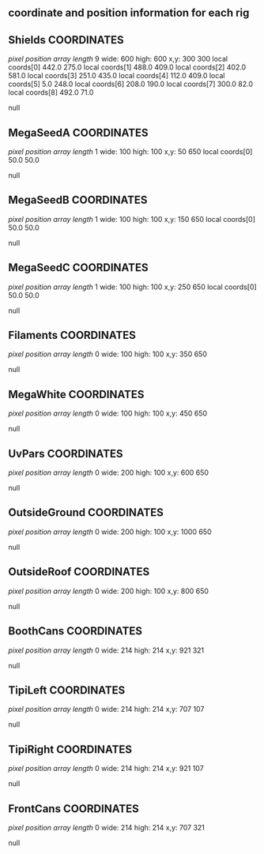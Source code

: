 ## coordinate and position information for each rig
## Shields COORDINATES
*pixel position array length* 9
wide: 600 high: 600 x,y: 300 300
local coords[0] 442.0 275.0
local coords[1] 488.0 409.0
local coords[2] 402.0 581.0
local coords[3] 251.0 435.0
local coords[4] 112.0 409.0
local coords[5] 5.0 248.0
local coords[6] 208.0 190.0
local coords[7] 300.0 82.0
local coords[8] 492.0 71.0

null
## MegaSeedA COORDINATES
*pixel position array length* 1
wide: 100 high: 100 x,y: 50 650
local coords[0] 50.0 50.0

null
## MegaSeedB COORDINATES
*pixel position array length* 1
wide: 100 high: 100 x,y: 150 650
local coords[0] 50.0 50.0

null
## MegaSeedC COORDINATES
*pixel position array length* 1
wide: 100 high: 100 x,y: 250 650
local coords[0] 50.0 50.0

null
## Filaments COORDINATES
*pixel position array length* 0
wide: 100 high: 100 x,y: 350 650

null
## MegaWhite COORDINATES
*pixel position array length* 0
wide: 100 high: 100 x,y: 450 650

null
## UvPars COORDINATES
*pixel position array length* 0
wide: 200 high: 100 x,y: 600 650

null
## OutsideGround COORDINATES
*pixel position array length* 0
wide: 200 high: 100 x,y: 1000 650

null
## OutsideRoof COORDINATES
*pixel position array length* 0
wide: 200 high: 100 x,y: 800 650

null
## BoothCans COORDINATES
*pixel position array length* 0
wide: 214 high: 214 x,y: 921 321

null
## TipiLeft COORDINATES
*pixel position array length* 0
wide: 214 high: 214 x,y: 707 107

null
## TipiRight COORDINATES
*pixel position array length* 0
wide: 214 high: 214 x,y: 921 107

null
## FrontCans COORDINATES
*pixel position array length* 0
wide: 214 high: 214 x,y: 707 321

null
